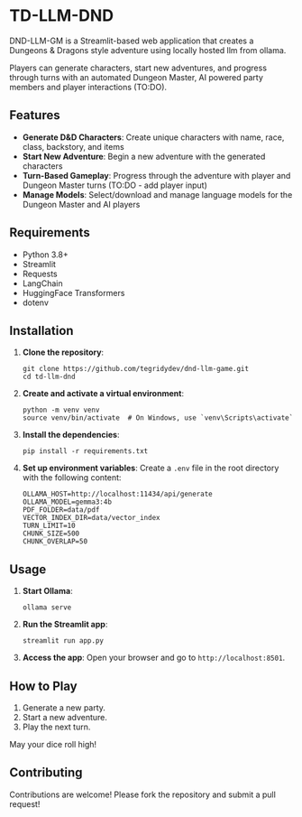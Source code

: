 # TD-LLM-DND

DND-LLM-GM is a Streamlit-based web application that creates a Dungeons & Dragons style adventure using locally hosted llm from ollama.

Players can generate characters, start new adventures, and progress through turns with an automated Dungeon Master, AI powered party members and player interactions (TO:DO).


## Features

- **Generate D&D Characters**: Create unique characters with name, race, class, backstory, and items
- **Start New Adventure**: Begin a new adventure with the generated characters
- **Turn-Based Gameplay**: Progress through the adventure with player and Dungeon Master turns (TO:DO - add player input)
- **Manage Models**: Select/download and manage language models for the Dungeon Master and AI players

## Requirements

- Python 3.8+
- Streamlit
- Requests
- LangChain
- HuggingFace Transformers
- dotenv

## Installation

1. **Clone the repository**:
    ```
    git clone https://github.com/tegridydev/dnd-llm-game.git
    cd td-llm-dnd
    ```

2. **Create and activate a virtual environment**:
    ```
    python -m venv venv
    source venv/bin/activate  # On Windows, use `venv\Scripts\activate`
    ```

3. **Install the dependencies**:
    ```
    pip install -r requirements.txt
    ```

4. **Set up environment variables**:
    Create a `.env` file in the root directory with the following content:
    ```plaintext
    OLLAMA_HOST=http://localhost:11434/api/generate
    OLLAMA_MODEL=gemma3:4b
    PDF_FOLDER=data/pdf
    VECTOR_INDEX_DIR=data/vector_index
    TURN_LIMIT=10
    CHUNK_SIZE=500
    CHUNK_OVERLAP=50
    ```

## Usage

1. **Start Ollama**:
    ```
    ollama serve
    ```

2. **Run the Streamlit app**:
    ```
    streamlit run app.py
    ```

3. **Access the app**:
    Open your browser and go to `http://localhost:8501`.

## How to Play

1. Generate a new party.
2. Start a new adventure.
3. Play the next turn.

May your dice roll high!

## Contributing

Contributions are welcome! Please fork the repository and submit a pull request!


